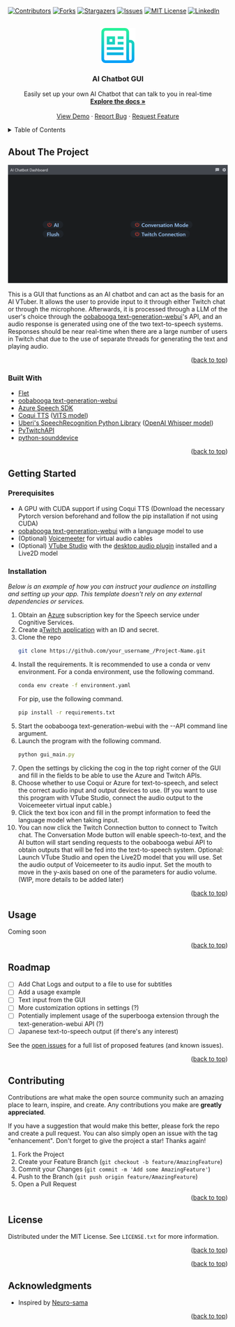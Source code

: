 <!-- Improved compatibility of back to top link: See: https://github.com/othneildrew/Best-README-Template/pull/73 -->
<a name="readme-top"></a>
<!--
*** Thanks for checking out the Best-README-Template. If you have a suggestion
*** that would make this better, please fork the repo and create a pull request
*** or simply open an issue with the tag "enhancement".
*** Don't forget to give the project a star!
*** Thanks again! Now go create something AMAZING! :D
-->



<!-- PROJECT SHIELDS -->
<!--
*** I'm using markdown "reference style" links for readability.
*** Reference links are enclosed in brackets [ ] instead of parentheses ( ).
*** See the bottom of this document for the declaration of the reference variables
*** for contributors-url, forks-url, etc. This is an optional, concise syntax you may use.
*** https://www.markdownguide.org/basic-syntax/#reference-style-links
-->
[![Contributors][contributors-shield]][contributors-url]
[![Forks][forks-shield]][forks-url]
[![Stargazers][stars-shield]][stars-url]
[![Issues][issues-shield]][issues-url]
[![MIT License][license-shield]][license-url]
[![LinkedIn][linkedin-shield]][linkedin-url]



<!-- PROJECT LOGO -->
<br />
<div align="center">
  <a href="https://github.com/Your-Cheese/AI_Chatbot">
    <img src="images/logo.png" alt="Logo" width="80" height="80">
  </a>

  <h3 align="center">AI Chatbot GUI</h3>

  <p align="center">
    Easily set up your own AI Chatbot that can talk to you in real-time
    <br />
    <a href="https://github.com/Your-Cheese/AI_Chatbot"><strong>Explore the docs »</strong></a>
    <br />
    <br />
    <a href="https://github.com/Your-Cheese/AI_Chatbot">View Demo</a>
    ·
    <a href="https://github.com/Your-Cheese/AI_Chatbot/issues">Report Bug</a>
    ·
    <a href="https://github.com/Your-Cheese/AI_Chatbot/issues">Request Feature</a>
  </p>
</div>



<!-- TABLE OF CONTENTS -->
<details>
  <summary>Table of Contents</summary>
  <ol>
    <li>
      <a href="#about-the-project">About The Project</a>
      <ul>
        <li><a href="#built-with">Built With</a></li>
      </ul>
    </li>
    <li>
      <a href="#getting-started">Getting Started</a>
      <ul>
        <li><a href="#prerequisites">Prerequisites</a></li>
        <li><a href="#installation">Installation</a></li>
      </ul>
    </li>
    <li><a href="#usage">Usage</a></li>
    <li><a href="#roadmap">Roadmap</a></li>
    <li><a href="#contributing">Contributing</a></li>
    <li><a href="#license">License</a></li>
    <!-- <li><a href="#contact">Contact</a></li> -->
    <li><a href="#acknowledgments">Acknowledgments</a></li>
  </ol>
</details>



<!-- ABOUT THE PROJECT -->
## About The Project

![Product Name Screen Shot][product-screenshot]

This is a GUI that functions as an AI chatbot and can act as the basis for an AI VTuber. It allows the user to provide input to it through either Twitch chat or through the microphone. Afterwards, it is processed through a LLM of the user's choice through the <a href="https://github.com/oobabooga/text-generation-webui">oobabooga text-generation-webui</a>'s API, and an audio response is generated using one of the two text-to-speech systems. Responses should be near real-time when there are a large number of users in Twitch chat due to the use of separate threads for generating the text and playing audio. 

<p align="right">(<a href="#readme-top">back to top</a>)</p>



### Built With

* <a href="https://flet.dev/">Flet</a>
* <a href="https://github.com/oobabooga/text-generation-webui">oobabooga text-generation-webui</a>
* <a href="https://learn.microsoft.com/en-us/azure/cognitive-services/speech-service/">Azure Speech SDK</a>
* <a href="https://github.com/coqui-ai/TTS">Coqui TTS</a> (<a href="https://arxiv.org/pdf/2106.06103">VITS model</a>)
* <a href="https://github.com/Uberi/speech_recognition">Uberi's SpeechRecognition Python Library</a> (<a href="https://github.com/openai/whisper">OpenAI Whisper model</a>)
* <a href="https://github.com/Teekeks/pyTwitchAPI">PyTwitchAPI</a>
* <a href="https://github.com/spatialaudio/python-sounddevice/">python-sounddevice</a>

<p align="right">(<a href="#readme-top">back to top</a>)</p>



<!-- GETTING STARTED -->
## Getting Started

### Prerequisites
* A GPU with CUDA support if using Coqui TTS (Download the necessary Pytorch version beforehand and follow the pip installation if not using CUDA)
* <a href="https://github.com/oobabooga/text-generation-webui">oobabooga text-generation-webui</a> with a language model to use
* (Optional) <a href="https://vb-audio.com/Voicemeeter/index.htm">Voicemeeter</a> for virtual audio cables
* (Optional) <a href="https://denchisoft.com/">VTube Studio</a> with the <a href="https://lualucky.itch.io/vts-desktop-audio-plugin">desktop audio plugin</a> installed and a Live2D model

### Installation

_Below is an example of how you can instruct your audience on installing and setting up your app. This template doesn't rely on any external dependencies or services._

1. Obtain an <a href="https://portal.azure.com/#home">Azure</a> subscription key for the Speech service under Cognitive Services.
2. Create a<a href="https://dev.twitch.tv/console/apps">Twitch application</a> with an ID and secret.
3. Clone the repo
   ```sh
   git clone https://github.com/your_username_/Project-Name.git
   ```
4. Install the requirements. It is recommended to use a conda or venv environment.
   For a conda environment, use the following command.
   ```sh
   conda env create -f environment.yaml
   ```
   For pip, use the following command.
   ```sh
   pip install -r requirements.txt
   ```
5. Start the oobabooga text-generation-webui with the --API command line argument.
6. Launch the program with the following command.
   ```js
   python gui_main.py
   ```
7. Open the settings by clicking the cog in the top right corner of the GUI and fill in the fields to be able to use the Azure and Twitch APIs.
8. Choose whether to use Coqui or Azure for text-to-speech, and select the correct audio input and output devices to use. (If you want to use this program with VTube Studio, connect the audio output to the Voicemeeter virtual input cable.)
9. Click the text box icon and fill in the prompt information to feed the language model when taking input.
10. You can now click the Twitch Connection button to connect to Twitch chat. The Conversation Mode button will enable speech-to-text, and the AI button will start sending requests to the oobabooga webui API to obtain outputs that will be fed into the text-to-speech system.
Optional: Launch VTube Studio and open the Live2D model that you will use. Set the audio output of Voicemeeter to its audio input. Set the mouth to move in the y-axis based on one of the parameters for audio volume. (WIP, more details to be added later)


<p align="right">(<a href="#readme-top">back to top</a>)</p>


<!-- USAGE EXAMPLES -->
## Usage

Coming soon

<p align="right">(<a href="#readme-top">back to top</a>)</p>



<!-- ROADMAP -->
## Roadmap

- [ ] Add Chat Logs and output to a file to use for subtitles
- [ ] Add a usage example
- [ ] Text input from the GUI
- [ ] More customization options in settings (?)
- [ ] Potentially implement usage of the superbooga extension through the text-generation-webui API (?)
- [ ] Japanese text-to-speech output (if there's any interest)

See the [open issues](https://github.com/Your-Cheese/AI_Chatbot/issues) for a full list of proposed features (and known issues).

<p align="right">(<a href="#readme-top">back to top</a>)</p>



<!-- CONTRIBUTING -->
## Contributing

Contributions are what make the open source community such an amazing place to learn, inspire, and create. Any contributions you make are **greatly appreciated**.

If you have a suggestion that would make this better, please fork the repo and create a pull request. You can also simply open an issue with the tag "enhancement".
Don't forget to give the project a star! Thanks again!

1. Fork the Project
2. Create your Feature Branch (`git checkout -b feature/AmazingFeature`)
3. Commit your Changes (`git commit -m 'Add some AmazingFeature'`)
4. Push to the Branch (`git push origin feature/AmazingFeature`)
5. Open a Pull Request

<p align="right">(<a href="#readme-top">back to top</a>)</p>



<!-- LICENSE -->
## License

Distributed under the MIT License. See `LICENSE.txt` for more information.

<p align="right">(<a href="#readme-top">back to top</a>)</p>



<!-- CONTACT -->
<!-- ## Contact


Project Link: [https://github.com/your_username/repo_name](https://github.com/your_username/repo_name) -->

<p align="right">(<a href="#readme-top">back to top</a>)</p>



<!-- ACKNOWLEDGMENTS -->
## Acknowledgments

* Inspired by [Neuro-sama](https://www.twitch.tv/vedal987)

<p align="right">(<a href="#readme-top">back to top</a>)</p>



<!-- MARKDOWN LINKS & IMAGES -->
<!-- https://www.markdownguide.org/basic-syntax/#reference-style-links -->
[contributors-shield]: https://img.shields.io/github/contributors/Your-Cheese/AI_Chatbot.svg?style=for-the-badge
[contributors-url]: https://github.com/Your-Cheese/AI_Chatbot/graphs/contributors
[forks-shield]: https://img.shields.io/github/forks/Your-Cheese/AI_Chatbot.svg?style=for-the-badge
[forks-url]: https://github.com/Your-Cheese/AI_Chatbot/network/members
[stars-shield]: https://img.shields.io/github/stars/Your-Cheese/AI_Chatbot.svg?style=for-the-badge
[stars-url]: https://github.com/Your-Cheese/AI_Chatbot/stargazers
[issues-shield]: https://img.shields.io/github/issues/Your-Cheese/AI_Chatbot.svg?style=for-the-badge
[issues-url]: https://github.com/Your-Cheese/AI_Chatbot/issues
[license-shield]: https://img.shields.io/github/license/Your-Cheese/AI_Chatbot.svg?style=for-the-badge
[license-url]: https://github.com/Your-Cheese/AI_Chatbot/blob/master/LICENSE.txt
[linkedin-shield]: https://img.shields.io/badge/-LinkedIn-black.svg?style=for-the-badge&logo=linkedin&colorB=555
[linkedin-url]: https://www.linkedin.com/in/david-z-3a2a7639/
[product-screenshot]: images/GUI_screenshot.png